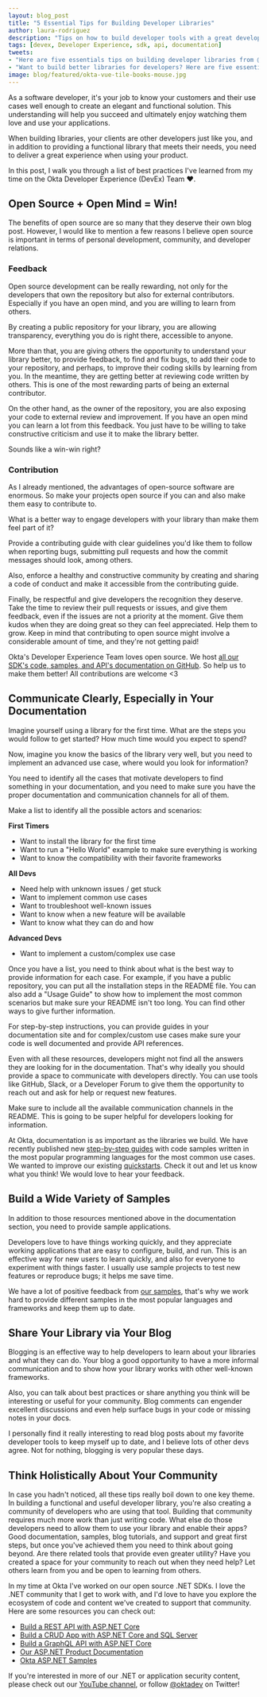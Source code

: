 ```yaml
---
layout: blog_post
title: "5 Essential Tips for Building Developer Libraries"
author: laura-rodriguez
description: "Tips on how to build developer tools with a great developer experience based on the work we've done at Okta!"
tags: [devex, Developer Experience, sdk, api, documentation]
tweets:
- "Here are five essentials tips on building developer libraries from @rod_laura's experience at @okta! #devex"
- "Want to build better libraries for developers? Here are five essentials tips from @rod_laura's based on her experience at @okta! #devex"
image: blog/featured/okta-vue-tile-books-mouse.jpg
---
```


As a software developer, it's your job to know your customers and their use cases well enough to create an elegant and functional solution. This understanding will help you succeed and ultimately enjoy watching them love and use your applications.

When building libraries, your clients are other developers just like you, and in addition to providing a functional library that meets their needs, you need to deliver a great experience when using your product.

In this post, I walk you through a list of best practices I've learned from my time on the Okta Developer Experience (DevEx) Team ❤️.

## Open Source + Open Mind = Win!

The benefits of open source are so many that they deserve their own blog post. However, I would like to mention a few reasons I believe open source is important in terms of personal development, community, and developer relations.

### Feedback

Open source development can be really rewarding, not only for the developers that own the repository but also for external contributors. Especially if you have an open mind, and you are willing to learn from others.

By creating a public repository for your library, you are allowing transparency, everything you do is right there, accessible to anyone.

More than that, you are giving others the opportunity to understand your library better, to provide feedback, to find and fix bugs, to add their code to your repository, and perhaps, to improve their coding skills by learning from you. In the meantime, they are getting better at reviewing code written by others. This is one of the most rewarding parts of being an external contributor.

On the other hand, as the owner of the repository, you are also exposing your code to external review and improvement. If you have an open mind you can learn a lot from this feedback. You just have to be willing to take constructive criticism and use it to make the library better. 

Sounds like a win-win right?

### Contribution

As I already mentioned, the advantages of open-source software are enormous. So make your projects open source if you can and also make them easy to contribute to.

What is a better way to engage developers with your library than make them feel part of it?

Provide a contributing guide with clear guidelines you'd like them to follow when reporting bugs, submitting pull requests and how the commit messages should look, among others.

Also, enforce a healthy and constructive community by creating and sharing a code of conduct and make it accessible from the contributing guide. 

Finally, be respectful and give developers the recognition they deserve. Take the time to review their pull requests or issues, and give them feedback, even if the issues are not a priority at the moment. Give them kudos when they are doing great so they can feel appreciated. Help them to grow. Keep in mind that contributing to open source might involve a considerable amount of time, and they're not getting paid!

Okta's Developer Experience Team loves open source. We host [all our SDK's code, samples, and API's documentation on GitHub](https://github.com/okta/). So help us to make them better! All contributions are welcome <3

## Communicate Clearly, Especially in Your Documentation

Imagine yourself using a library for the first time. What are the steps you would follow to get started? How much time would you expect to spend?

Now, imagine you know the basics of the library very well, but you need to implement an advanced use case, where would you look for information?

You need to identify all the cases that motivate developers to find something in your documentation, and you need to make sure you have the proper documentation and communication channels for all of them.

Make a list to identify all the possible actors and scenarios:

**First Timers**

* Want to install the library for the first time
* Want to run a "Hello World" example to make sure everything is working 
* Want to know the compatibility with their favorite frameworks

**All Devs**

* Need help with unknown issues / get stuck
* Want to implement common use cases
* Want to troubleshoot well-known issues
* Want to know when a new feature will be available
* Want to know what they can do and how 

**Advanced Devs**

* Want to implement a custom/complex use case

Once you have a list, you need to think about what is the best way to provide information for each case. For example, if you have a public repository, you can put all the installation steps in the README file. You can also add a "Usage Guide" to show how to implement the most common scenarios but make sure your README isn't too long. You can find other ways to give further information.

For step-by-step instructions, you can provide guides in your documentation site and for complex/custom use cases make sure your code is well documented and provide API references.

Even with all these resources, developers might not find all the answers they are looking for in the documentation. That's why ideally you should provide a space to communicate with developers directly. You can use tools like GitHub, Slack, or a Developer Forum to give them the opportunity to reach out and ask for help or request new features.

Make sure to include all the available communication channels in the README. This is going to be super helpful for developers looking for information.

At Okta, documentation is as important as the libraries we build. We have recently published new [step-by-step guides](https://developer.okta.com/guides/) with code samples written in the most popular programming languages for the most common use cases. We wanted to improve our existing [quickstarts](https://developer.okta.com/quickstart). Check it out and let us know what you think! We would love to hear your feedback.

## Build a Wide Variety of Samples

In addition to those resources mentioned above in the documentation section, you need to provide sample applications.

Developers love to have things working quickly, and they appreciate working applications that are easy to configure, build, and run. This is an effective way for new users to learn quickly, and also for everyone to experiment with things faster. I usually use sample projects to test new features or reproduce bugs; it helps me save time.

We have a lot of positive feedback from [our samples](https://github.com/okta?q=samples), that's why we work hard to provide different samples in the most popular languages and frameworks and keep them up to date.

## Share Your Library via Your Blog

Blogging is an effective way to help developers to learn about your libraries and what they can do. Your blog a good opportunity to have a more informal communication and to show how your library works with other well-known frameworks.

Also, you can talk about best practices or share anything you think will be interesting or useful for your community. Blog comments can engender excellent discussions and even help surface bugs in your code or missing notes in your docs.

I personally find it really interesting to read blog posts about my favorite developer tools to keep myself up to date, and I believe lots of other devs agree. Not for nothing, blogging is very popular these days.

## Think Holistically About Your Community

In case you hadn't noticed, all these tips really boil down to one key theme. In building a functional and useful developer library, you're also creating a community of developers who are using that tool. Building that community requires much more work than just writing code. What else do those developers need to allow them to use your library and enable their apps? Good documentation, samples, blog tutorials, and support and great first steps, but once you've achieved them you need to think about going beyond. Are there related tools that provide even greater utility?  Have you created a space for your community to reach out when they need help? Let others learn from you and be open to learning from others.

In my time at Okta I've worked on our open source .NET SDKs. I love the .NET community that I get to work with, and I'd love to have you explore the ecosystem of code and content we've created to support that community. Here are some resources you can check out:

* [Build a REST API with ASP.NET Core](/blog/2019/04/10/build-rest-api-with-aspnetcore)
* [Build a CRUD App with ASP.NET Core and SQL Server](/blog/2019/04/24/crud-app-aspnet-core-sql-server)
* [Build a GraphQL API with ASP.NET Core](/blog/2019/04/16/graphql-api-with-aspnetcore)
* [Our ASP.NET Product Documentation](/code/dotnet/aspnetcore/)
* [Okta ASP.NET Samples](https://github.com/okta/samples-aspnet)

If you're interested in more of our .NET or application security content, please check out our [YouTube channel](https://www.youtube.com/c/oktadev), or follow [@oktadev](https://twitter.com/oktadev) on Twitter!
